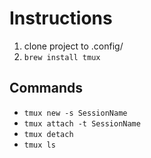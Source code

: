 # Instructions

1. clone project to .config/
2. `brew install tmux`

## Commands
- `tmux new -s SessionName`
- `tmux attach -t SessionName`
- `tmux detach`
- `tmux ls`

